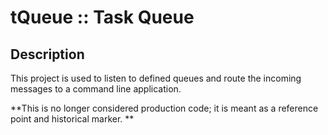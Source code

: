 tQueue :: Task Queue
====================

Description
-----------

This project is used to listen to defined queues and route the incoming messages to a command line application. 

**This is no longer considered production code; it is meant as a reference point and historical marker. **

